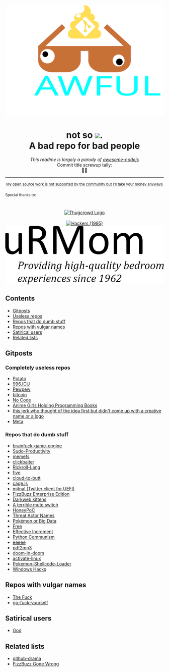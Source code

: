 ![bad memes](memes/awesome-logo-opt.svg)
<h1 align="center">
	not so <a href="https://youtube.com/watch?v=dQw4w9WgXcQ"><img src="https://awesome.re/badge.svg"/></a>.<br>
 A bad repo for bad people
</h1>
<p align="center">
 <i>This readme is largely a parody of <a href="https://github.com/sindresorhus/awesome-nodejs/blob/main/readme.md">awesome-nodejs</a></i><br>
 Commit title screwup tally:<br>
	💩💩
</p>
<hr>
<p align="center">
			<sup>
 <a href="https://github.com/sponsors/Plazmaz">My open source work is not supported by the community but I'll take your money anyways</a>
			</sup>
</p>		
<sup>Special thanks to:</sup>
<div align="center">
		<br>
		<br>
  <a href="https://thugcrowd.com/">
    <img src=https://user-images.githubusercontent.com/1331014/149825656-526aab0a-f7d0-41ca-aa91-dbddf8f7618c.png alt="Thugcrowd Logo" width=512/>
  </a>
		<br>
		<br>
  <a href="https://en.wikipedia.org/wiki/Hackers_(film)">
  <img src=https://user-images.githubusercontent.com/1331014/149826629-a419fb19-a9ce-4e19-b297-ba7c7881a0f6.png alt="Hackers (1995)" width=512>
 </a>
  <a href="#lol">
    <img src=memes/urMom.png alt="Your Mom" width=512>
 </a>
</div>

## Contents

- [Gitposts](#gitposts)
 - [Useless repos](#completely-useless-repos)
 - [Repos that do dumb stuff](#repos-that-do-dumb-stuff)
- [Repos with vulgar names](#repos-with-vulgar-names)
- [Satirical users](#dumb-users)
- [Related lists](#related-lists)

## Gitposts
### Completely useless repos
- [Potato](https://github.com/drtshock/Potato)
- [996.ICU](https://github.com/996icu/996.ICU)
- [Pewpew](https://github.com/hrbrmstr/pewpew)
- [bitcoin](https://github.com/bitcoin/bitcoin)
- [No Code](https://github.com/kelseyhightower/nocode)
- [Anime Girls Holding Programming Books](https://github.com/cat-milk/Anime-Girls-Holding-Programming-Books)
- [this jerk who thought of the idea first but didn't come up with a creative name or a logo](https://github.com/terremoth/awesome-hilarious-repos)
- [Meta](/README.md)
### Repos that do dumb stuff 
- [brainfuck-game-engine](https://github.com/MatheusAvellar/brainfuck-game-engine)
- [Sudo-Productivity](https://github.com/kyle8998/Sudo-Productivity)
- [memefs](https://github.com/svenstaro/memefs.git)
- [clickbaiter](https://github.com/cbrgm/clickbaiter)
- [Rickroll-Lang](https://github.com/Rick-Lang/rickroll-lang)
- [five](https://github.com/jackdclark/five)
- [cloud-to-butt](https://github.com/panicsteve/cloud-to-butt)
- [cage.js](https://github.com/hristozov/cage.js)
- [mitnal (Twitter client for UEFI)](https://github.com/arata-nvm/mitnal)
- [FizzBuzz Enterprise Edition](https://github.com/EnterpriseQualityCoding/FizzBuzzEnterpriseEdition)
- [Darkweb kittens](https://github.com/alexhaydock/DarkwebKittens)
- [A terrible mute switch](https://github.com/EelisRouvinen/mute-switch)
- [HoneyPoC](https://github.com/ZephrFish/CVE-2020-1350_HoneyPoC)
- [Threat Actor Names](https://github.com/Plazmaz/threat-actor-names)
- [Pokémon or Big Data](https://github.com/pixelastic/pokemonorbigdata)
- [Free](https://github.com/adam-mcdaniel/free)
- [Effective Increment](https://github.com/anikait1/EffectiveIncrement)
- [Python Communism](https://github.com/jokteur/python_communism)
- [eeeee](https://github.com/eeeeeeeeeeeeeeeeeeeeeeeeeeeeeeee/eeeeeeeeeeeeeeeeeeeeeeeeeeeeeeeeeeeeeeeeeeeeeeeeeeeeeeeeeeeeeeeeeeeeeeeeeeeeeeeeeeeeeeeeeeeeeeeeeeee/blob/eeeeeeeeeeeeeeeeeeeeeeee/eee.c)
- [pdf2mp3](https://github.com/xen0bit/pdf2mp3)
- [doom-in-doom](https://github.com/kgsws/doom-in-doom)
- [activate-linux](https://github.com/MrGlockenspiel/activate-linux)
- [Pokemon-Shellcode-Loader](https://github.com/Techryptic/Pokemon-Shellcode-Loader)
- [Windows Hacks](https://github.com/LazoCoder/Windows-Hacks)


## Repos with vulgar names
- [The Fuck](https://github.com/nvbn/thefuck)
- [go-fuck-yourself](https://github.com/adamryman/go-fuck-yourself)

## Satirical users
- [God](https://github.com/god)

## Related lists
- [github-drama](https://github.com/nikolas/github-drama/)
- [FizzBuzz Gone Wrong](https://github.com/chunfeilung/fizzbuzz)
